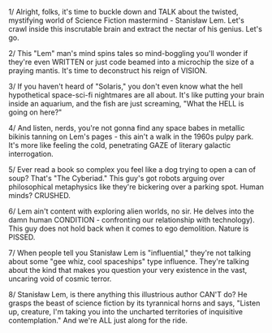 1/ Alright, folks, it's time to buckle down and TALK about the twisted, mystifying world of Science Fiction mastermind - Stanisław Lem. Let's crawl inside this inscrutable brain and extract the nectar of his genius. Let's go.

2/ This "Lem" man's mind spins tales so mind-boggling you'll wonder if they're even WRITTEN or just code beamed into a microchip the size of a praying mantis. It's time to deconstruct his reign of VISION.

3/ If you haven't heard of "Solaris," you don't even know what the hell hypothetical space-sci-fi nightmares are all about. It's like putting your brain inside an aquarium, and the fish are just screaming, "What the HELL is going on here?" 

4/ And listen, nerds, you're not gonna find any space babes in metallic bikinis tanning on Lem's pages - this ain't a walk in the 1960s pulpy park. It's more like feeling the cold, penetrating GAZE of literary galactic interrogation.

5/ Ever read a book so complex you feel like a dog trying to open a can of soup? That's "The Cyberiad." This guy's got robots arguing over philosophical metaphysics like they're bickering over a parking spot. Human minds? CRUSHED.

6/ Lem ain't content with exploring alien worlds, no sir. He delves into the damn human CONDITION - confronting our relationship with technology). This guy does not hold back when it comes to ego demolition. Nature is PISSED.

7/ When people tell you Stanisław Lem is "influential," they're not talking about some "gee whiz, cool spaceships" type influence. They're talking about the kind that makes you question your very existence in the vast, uncaring void of cosmic terror.

8/ Stanisław Lem, is there anything this illustrious author CAN'T do? He grasps the beast of science fiction by its tyrannical horns and says, "Listen up, creature, I'm taking you into the uncharted territories of inquisitive contemplation." And we're ALL just along for the ride.